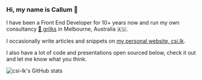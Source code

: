 ### Hi, my name is Callum 🧔

I have been a Front End Developer for 10+ years now and run my own consultancy [🐓 grilks](http://grilks.com) in Melbourne, Australia 🇦🇺.

I occasionally write articles and snippets on [my personal website, csi.lk](https://csi.lk).

I also have a lot of code and presentations open sourced below, check it out and let me know what you think.

![csi-lk's GitHub stats](https://github-readme-stats.vercel.app/api?username=csi-lk&theme=dark&show_icons=true)
